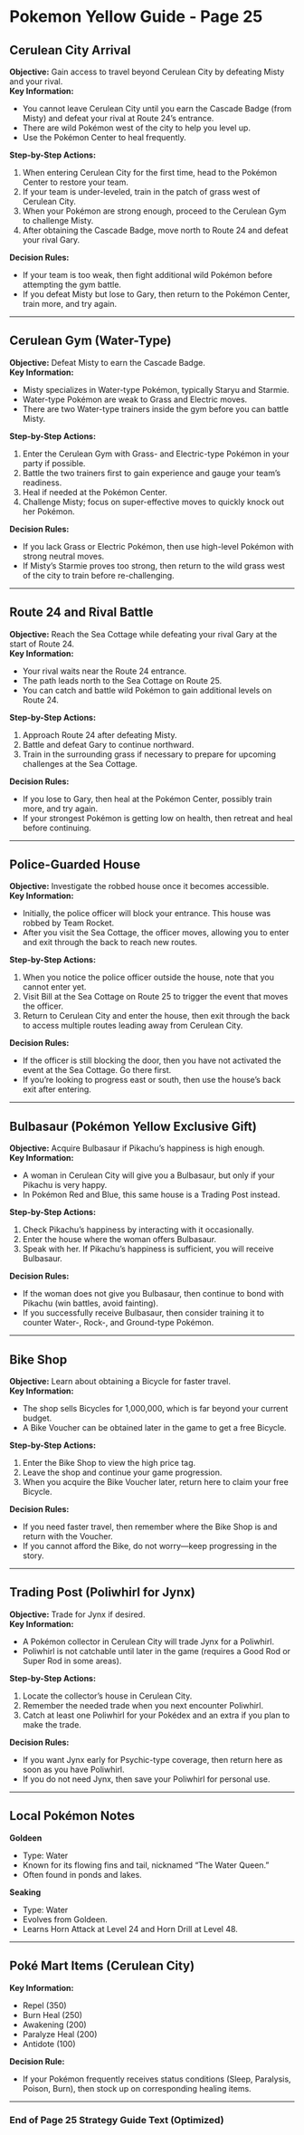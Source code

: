 # Pokemon Yellow Guide - Page 25

## Cerulean City Arrival
**Objective:** Gain access to travel beyond Cerulean City by defeating Misty and your rival.  
**Key Information:**  
- You cannot leave Cerulean City until you earn the Cascade Badge (from Misty) and defeat your rival at Route 24’s entrance.  
- There are wild Pokémon west of the city to help you level up.  
- Use the Pokémon Center to heal frequently.  

**Step-by-Step Actions:**
1. When entering Cerulean City for the first time, head to the Pokémon Center to restore your team.  
2. If your team is under-leveled, train in the patch of grass west of Cerulean City.  
3. When your Pokémon are strong enough, proceed to the Cerulean Gym to challenge Misty.  
4. After obtaining the Cascade Badge, move north to Route 24 and defeat your rival Gary.  

**Decision Rules:**  
- If your team is too weak, then fight additional wild Pokémon before attempting the gym battle.  
- If you defeat Misty but lose to Gary, then return to the Pokémon Center, train more, and try again.  

---

## Cerulean Gym (Water-Type)
**Objective:** Defeat Misty to earn the Cascade Badge.  
**Key Information:**  
- Misty specializes in Water-type Pokémon, typically Staryu and Starmie.  
- Water-type Pokémon are weak to Grass and Electric moves.  
- There are two Water-type trainers inside the gym before you can battle Misty.  

**Step-by-Step Actions:**
1. Enter the Cerulean Gym with Grass- and Electric-type Pokémon in your party if possible.  
2. Battle the two trainers first to gain experience and gauge your team’s readiness.  
3. Heal if needed at the Pokémon Center.  
4. Challenge Misty; focus on super-effective moves to quickly knock out her Pokémon.  

**Decision Rules:**  
- If you lack Grass or Electric Pokémon, then use high-level Pokémon with strong neutral moves.  
- If Misty’s Starmie proves too strong, then return to the wild grass west of the city to train before re-challenging.  

---

## Route 24 and Rival Battle
**Objective:** Reach the Sea Cottage while defeating your rival Gary at the start of Route 24.  
**Key Information:**  
- Your rival waits near the Route 24 entrance.  
- The path leads north to the Sea Cottage on Route 25.  
- You can catch and battle wild Pokémon to gain additional levels on Route 24.  

**Step-by-Step Actions:**
1. Approach Route 24 after defeating Misty.  
2. Battle and defeat Gary to continue northward.  
3. Train in the surrounding grass if necessary to prepare for upcoming challenges at the Sea Cottage.  

**Decision Rules:**  
- If you lose to Gary, then heal at the Pokémon Center, possibly train more, and try again.  
- If your strongest Pokémon is getting low on health, then retreat and heal before continuing.  

---

## Police-Guarded House
**Objective:** Investigate the robbed house once it becomes accessible.  
**Key Information:**  
- Initially, the police officer will block your entrance. This house was robbed by Team Rocket.  
- After you visit the Sea Cottage, the officer moves, allowing you to enter and exit through the back to reach new routes.  

**Step-by-Step Actions:**
1. When you notice the police officer outside the house, note that you cannot enter yet.  
2. Visit Bill at the Sea Cottage on Route 25 to trigger the event that moves the officer.  
3. Return to Cerulean City and enter the house, then exit through the back to access multiple routes leading away from Cerulean City.  

**Decision Rules:**  
- If the officer is still blocking the door, then you have not activated the event at the Sea Cottage. Go there first.  
- If you’re looking to progress east or south, then use the house’s back exit after entering.  

---

## Bulbasaur (Pokémon Yellow Exclusive Gift)
**Objective:** Acquire Bulbasaur if Pikachu’s happiness is high enough.  
**Key Information:**  
- A woman in Cerulean City will give you a Bulbasaur, but only if your Pikachu is very happy.  
- In Pokémon Red and Blue, this same house is a Trading Post instead.  

**Step-by-Step Actions:**
1. Check Pikachu’s happiness by interacting with it occasionally.  
2. Enter the house where the woman offers Bulbasaur.  
3. Speak with her. If Pikachu’s happiness is sufficient, you will receive Bulbasaur.  

**Decision Rules:**  
- If the woman does not give you Bulbasaur, then continue to bond with Pikachu (win battles, avoid fainting).  
- If you successfully receive Bulbasaur, then consider training it to counter Water-, Rock-, and Ground-type Pokémon.  

---

## Bike Shop
**Objective:** Learn about obtaining a Bicycle for faster travel.  
**Key Information:**  
- The shop sells Bicycles for 1,000,000, which is far beyond your current budget.  
- A Bike Voucher can be obtained later in the game to get a free Bicycle.  

**Step-by-Step Actions:**
1. Enter the Bike Shop to view the high price tag.  
2. Leave the shop and continue your game progression.  
3. When you acquire the Bike Voucher later, return here to claim your free Bicycle.  

**Decision Rules:**  
- If you need faster travel, then remember where the Bike Shop is and return with the Voucher.  
- If you cannot afford the Bike, do not worry—keep progressing in the story.  

---

## Trading Post (Poliwhirl for Jynx)
**Objective:** Trade for Jynx if desired.  
**Key Information:**  
- A Pokémon collector in Cerulean City will trade Jynx for a Poliwhirl.  
- Poliwhirl is not catchable until later in the game (requires a Good Rod or Super Rod in some areas).  

**Step-by-Step Actions:**
1. Locate the collector’s house in Cerulean City.  
2. Remember the needed trade when you next encounter Poliwhirl.  
3. Catch at least one Poliwhirl for your Pokédex and an extra if you plan to make the trade.  

**Decision Rules:**  
- If you want Jynx early for Psychic-type coverage, then return here as soon as you have Poliwhirl.  
- If you do not need Jynx, then save your Poliwhirl for personal use.  

---

## Local Pokémon Notes
**Goldeen**  
- Type: Water  
- Known for its flowing fins and tail, nicknamed “The Water Queen.”  
- Often found in ponds and lakes.  

**Seaking**  
- Type: Water  
- Evolves from Goldeen.  
- Learns Horn Attack at Level 24 and Horn Drill at Level 48.  

---

## Poké Mart Items (Cerulean City)
**Key Information:**  
- Repel (350)  
- Burn Heal (250)  
- Awakening (200)  
- Paralyze Heal (200)  
- Antidote (100)  

**Decision Rule:**  
- If your Pokémon frequently receives status conditions (Sleep, Paralysis, Poison, Burn), then stock up on corresponding healing items.  

---

### End of Page 25 Strategy Guide Text (Optimized)